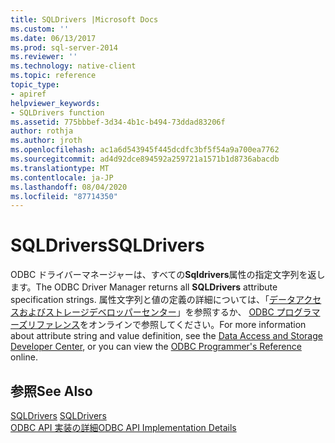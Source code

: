 ```yaml
---
title: SQLDrivers |Microsoft Docs
ms.custom: ''
ms.date: 06/13/2017
ms.prod: sql-server-2014
ms.reviewer: ''
ms.technology: native-client
ms.topic: reference
topic_type:
- apiref
helpviewer_keywords:
- SQLDrivers function
ms.assetid: 775bbbef-3d34-4b1c-b494-73ddad83206f
author: rothja
ms.author: jroth
ms.openlocfilehash: ac1a6d543945f445dcdfc3bf5f54a9a700ea7762
ms.sourcegitcommit: ad4d92dce894592a259721a1571b1d8736abacdb
ms.translationtype: MT
ms.contentlocale: ja-JP
ms.lasthandoff: 08/04/2020
ms.locfileid: "87714350"
---
```

# <a name="sqldrivers"></a><span data-ttu-id="75a7d-102">SQLDrivers</span><span class="sxs-lookup"><span data-stu-id="75a7d-102">SQLDrivers</span></span>
  <span data-ttu-id="75a7d-103">ODBC ドライバーマネージャーは、すべての**Sqldrivers**属性の指定文字列を返します。</span><span class="sxs-lookup"><span data-stu-id="75a7d-103">The ODBC Driver Manager returns all **SQLDrivers** attribute specification strings.</span></span> <span data-ttu-id="75a7d-104">属性文字列と値の定義の詳細については、「[データアクセスおよびストレージデベロッパーセンター](https://go.microsoft.com/fwlink/?LinkId=4173)」を参照するか、 [ODBC プログラマーズリファレンス](https://go.microsoft.com/fwlink/?LinkId=45250)をオンラインで参照してください。</span><span class="sxs-lookup"><span data-stu-id="75a7d-104">For more information about attribute string and value definition, see the [Data Access and Storage Developer Center](https://go.microsoft.com/fwlink/?LinkId=4173), or you can view the [ODBC Programmer's Reference](https://go.microsoft.com/fwlink/?LinkId=45250) online.</span></span>  
  
## <a name="see-also"></a><span data-ttu-id="75a7d-105">参照</span><span class="sxs-lookup"><span data-stu-id="75a7d-105">See Also</span></span>  
 <span data-ttu-id="75a7d-106">[SQLDrivers](https://go.microsoft.com/fwlink/?LinkId=59341) </span><span class="sxs-lookup"><span data-stu-id="75a7d-106">[SQLDrivers](https://go.microsoft.com/fwlink/?LinkId=59341) </span></span>  
 [<span data-ttu-id="75a7d-107">ODBC API 実装の詳細</span><span class="sxs-lookup"><span data-stu-id="75a7d-107">ODBC API Implementation Details</span></span>](odbc-api-implementation-details.md)  
  
  
